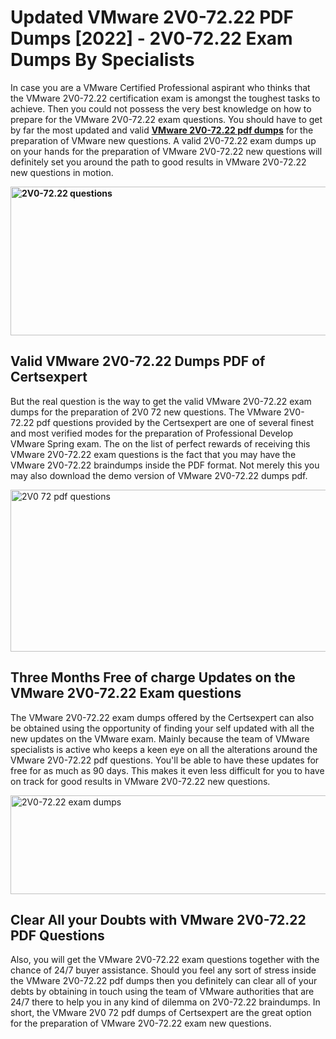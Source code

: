 <h1><strong>Updated VMware 2V0-72.22 PDF Dumps [2022] - 2V0-72.22 Exam Dumps By Specialists&nbsp;</strong></h1>
<p><span style="font-weight: 400;">In case you are a VMware Certified Professional aspirant who thinks that the VMware 2V0-72.22 certification exam is amongst the toughest tasks to achieve. Then you could not possess the very best knowledge on how to prepare for the VMware 2V0-72.22 exam questions. You should have to get by far the most updated and valid <strong><a href="https://www.certsexpert.com/2V0-72.22-pdf-questions.html">VMware 2V0-72.22 pdf dumps</a></strong> for the preparation of VMware new questions. A valid  2V0-72.22 exam dumps up on your hands for the preparation of VMware 2V0-72.22 new questions will definitely set you around the path to good results in VMware 2V0-72.22 new questions in motion.</span></p>
<p><span style="font-weight: 400;"><strong><img style="display: block; margin-left: auto; margin-right: auto;" src="https://i.ibb.co/QXh983F/73475278-2429792180625311-4586132736837681152-n.jpg" alt="2V0-72.22 questions" width="632" height="238" /></strong></span></p>
<h2><strong>Valid VMware 2V0-72.22 Dumps PDF of Certsexpert</strong></h2>
<p><span style="font-weight: 400;">But the real question is the way to get the valid VMware 2V0-72.22 exam dumps for the preparation of 2V0 72 new questions. The VMware 2V0-72.22 pdf questions provided by the Certsexpert are one of several finest and most verified modes for the preparation of Professional Develop VMware Spring exam. The on the list of perfect rewards of receiving this VMware 2V0-72.22 exam questions is the fact that you may have the VMware 2V0-72.22 braindumps inside the PDF format. Not merely this you may also download the demo version of VMware 2V0-72.22 dumps pdf.</span></p>
<p><span style="font-weight: 400;"><img style="display: block; margin-left: auto; margin-right: auto;" src="https://i.ibb.co/Jd8hN2L/76714008-3182067705200142-8735104740007870464-n.jpg" alt="2V0 72 pdf questions" width="701" height="259" /></span></p>
<h2><strong>Three Months Free of charge Updates on the VMware 2V0-72.22 Exam questions</strong></h2>
<p><span style="font-weight: 400;">The VMware 2V0-72.22 exam dumps offered by the Certsexpert can also be obtained using the opportunity of finding your self updated with all the new updates on the VMware exam. Mainly because the team of VMware specialists is active who keeps a keen eye on all the alterations around the VMware 2V0-72.22 pdf questions. You'll be able to have these updates for free for as much as 90 days. This makes it even less difficult for you to have on track for good results in VMware 2V0-72.22 new questions.</span></p>
<p><span style="font-weight: 400;"><a href="https://www.certsexpert.com/2V0-72.22-pdf-questions.html"><img style="display: block; margin-left: auto; margin-right: auto;" src="https://i.ibb.co/TMnKrkJ/75398236-424489711531572-5064688549987614720-n.jpg" alt="2V0-72.22 exam dumps" width="714" height="158" /></a></span></p>
<h2><strong>Clear All your Doubts with VMware 2V0-72.22 PDF Questions</strong></h2>
<p>Also, you will get the VMware 2V0-72.22 exam questions together with the chance of 24/7 buyer assistance. Should you feel any sort of stress inside the VMware 2V0-72.22 pdf dumps then you definitely can clear all of your debts by obtaining in touch using the team of VMware authorities that are 24/7 there to help you in any kind of dilemma on  2V0-72.22 braindumps. In short, the VMware 2V0 72 pdf dumps of Certsexpert are the great option for the preparation of VMware 2V0-72.22 exam new questions.</p>
